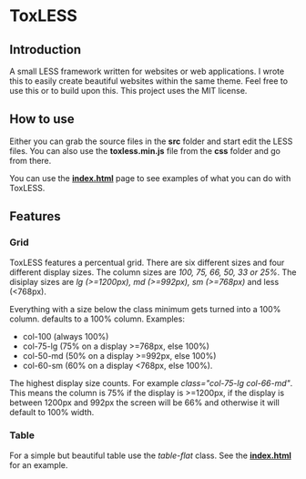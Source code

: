 # ToxLESS
## Introduction
A small LESS framework written for websites or web applications. I wrote this to easily create beautiful websites within the same theme. Feel free to use this or to build upon this. This project uses the MIT license.

## How to use
Either you can grab the source files in the **src** folder and start edit the LESS files. You can also use the **toxless.min.js** file from the **css** folder and go from there.

You can use the **<a href="https://github.com/ToxSickProductions/ToxLESS/blob/master/index.html">index.html</a>** page to see examples of what you can do with ToxLESS.

## Features
### Grid
ToxLESS features a percentual grid. There are six different sizes and four different display sizes. The column sizes are *100, 75, 66, 50, 33 or 25%*. The disiplay sizes are *lg (>=1200px), md (>=992px), sm (>=768px)* and less (<768px).

Everything with a size below the class minimum gets turned into a 100% column. defaults to a 100% column. Examples:

* col-100 (always 100%)
* col-75-lg (75% on a display >=768px, else 100%)
* col-50-md (50% on a display >=992px, else 100%)
* col-60-sm (60% on a display <768px, else 100%).

The highest display size counts. For example *class="col-75-lg col-66-md"*. This means the column is 75% if the display is >=1200px, if the display is between 1200px and 992px the screen will be 66% and otherwise it will default to 100% width.

### Table
For a simple but beautiful table use the *table-flat* class. See the **<a href="https://github.com/ToxSickProductions/ToxLESS/blob/master/index.html">index.html</a>** for an example.
